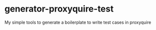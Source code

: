 # generator-proxyquire-test
My simple tools to generate a boilerplate to write test cases in proxyquire
